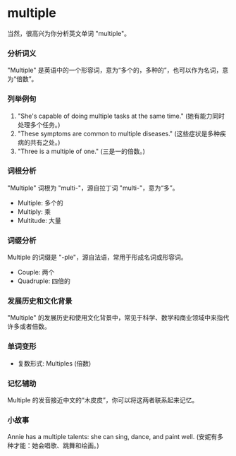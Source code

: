 # multiple

当然，很高兴为你分析英文单词 "multiple"。

  

### 分析词义

  

"Multiple" 是英语中的一个形容词，意为“多个的，多种的”，也可以作为名词，意为“倍数”。

  

### 列举例句

  

1.  "She's capable of doing multiple tasks at the same time." (她有能力同时处理多个任务。)
2.  "These symptoms are common to multiple diseases." (这些症状是多种疾病的共有之处。)
3.  "Three is a multiple of one." (三是一的倍数。)

  

### 词根分析

  

"Multiple" 词根为 "multi-"，源自拉丁词 "multi-"，意为“多”。

  

*   Multiple: 多个的
*   Multiply: 乘
*   Multitude: 大量

  

### 词缀分析

  

Multiple 的词缀是 "-ple"，源自法语，常用于形成名词或形容词。

  

*   Couple: 两个
*   Quadruple: 四倍的

  

### 发展历史和文化背景

  

"Multiple" 的发展历史和使用文化背景中，常见于科学、数学和商业领域中来指代许多或者倍数。

  

### 单词变形

  

*   复数形式: Multiples (倍数)

  

### 记忆辅助

  

Multiple 的发音接近中文的“木皮皮”，你可以将这两者联系起来记忆。

  

### 小故事

  

Annie has a multiple talents: she can sing, dance, and paint well. (安妮有多种才能：她会唱歌、跳舞和绘画。)
